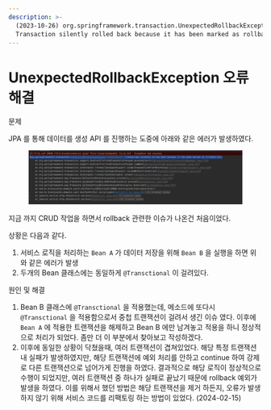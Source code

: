 ```yaml
---
description: >-
  (2023-10-26) org.springframework.transaction.UnexpectedRollbackException:
  Transaction silently rolled back because it has been marked as rollback-only
---
```


# UnexpectedRollbackException 오류 해결

문제&#x20;

JPA 를 통해 데이터를 생성 API 를 진행하는 도중에 아래와 같은 에러가 발생하였다.&#x20;

<figure><img src="../../../.gitbook/assets/image (3) (1) (1) (1).png" alt=""><figcaption></figcaption></figure>

지금 까지 CRUD 작업을 하면서 rollback 관련한 이슈가 나온건 처음이었다.&#x20;

상황은 다음과 같다.

1. 서비스 로직을 처리하는 `Bean A` 가 데이터 저장을 위해 `Bean B`  을 실행을 하면 위와 같은 에러가 발생&#x20;
2. 두개의 Bean 클래스에는 동일하게 `@Transctional` 이 걸려있다.



원인 및 해결

1. Bean B 클래스에 `@Transctional` 을 적용했는데, 메소드에 또다시 `@Transctional` 을 적용함으로서 중첩 트랜잭션이 걸려서 생긴 이슈 였다. 이후에 `Bean A` 에 적용한 트랜잭션을 해제하고 Bean B 에만 남겨놓고 적용을 하니 정상적으로 처리가 되었다. 좀만 더 이 부분에서 찾아보고 작성하겠다.
2. 이후에 동일한 상황이 닥쳤을때, 여러 트랜잭션이 겹쳐있었다. 해당 특정 트랜잭션 내 실패가 발생하였지만, 해당 트랜잭션에 예외 처리를 안하고 continue 하여 강제로 다른 트랜잭션으로 넘어가게 진행을 하였다. 결과적으로 해당 로직이 정상적으로 수행이 되었지만, 여러 트랜잭션 중 하나가 실패로 끝났기 때문에 rollback 예외가 발생을 하였다. 이를 위해서 했던 방법은 해당 트랜잭션을 제거 하든지, 오류가 발생하지 않기 위해 서비스 코드를 리팩토링 하는 방법이 있었다. (2024-02-15)

